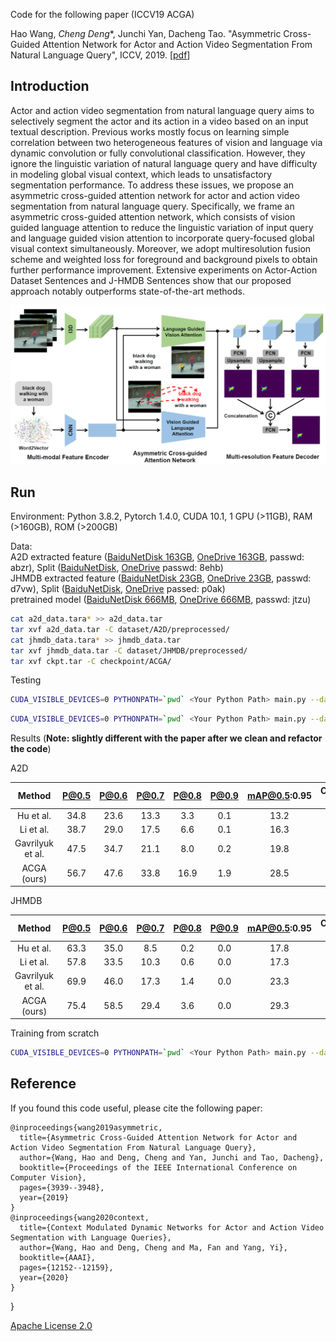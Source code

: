 Code for the following paper (ICCV19 ACGA)

Hao Wang, *Cheng Deng**, Junchi Yan, Dacheng Tao. 
"Asymmetric Cross-Guided Attention Network for Actor and Action Video Segmentation From Natural Language Query", 
ICCV, 2019. [[pdf](upload/acga.pdf)]

## Introduction
Actor and action video segmentation from natural language query aims to selectively segment the actor and its
action in a video based on an input textual description. Previous works mostly focus on learning simple correlation between
two heterogeneous features of vision and language via dynamic convolution or fully convolutional classification.
However, they ignore the linguistic variation of natural language query and have difficulty in modeling global
visual context, which leads to unsatisfactory segmentation performance. To address these issues, we propose an asymmetric
cross-guided attention network for actor and action video segmentation from natural language query. Specifically,
we frame an asymmetric cross-guided attention network, which consists of vision guided language attention to
reduce the linguistic variation of input query and language guided vision attention to incorporate query-focused global
visual context simultaneously. Moreover, we adopt multiresolution fusion scheme and weighted loss for foreground
and background pixels to obtain further performance improvement. Extensive experiments on Actor-Action Dataset
Sentences and J-HMDB Sentences show that our proposed approach notably outperforms state-of-the-art methods.

![image](upload/framework.png)  

## Run
Environment: Python 3.8.2, Pytorch 1.4.0, CUDA 10.1, 1 GPU (>11GB), RAM (>160GB), ROM (>200GB)

Data:  
A2D extracted feature ([BaiduNetDisk 163GB](https://pan.baidu.com/s/1WNfPp7t7YAO5MnSnaABTPQ), [OneDrive 163GB](https://stuxidianeducn-my.sharepoint.com/:f:/g/personal/hwang_3_stu_xidian_edu_cn/Ev56vhmmNqhHqwgJJeorcSABc-A95f3JHFR8_ZXYhjmw3Q?e=IIPZj4), passwd: abzr), Split ([BaiduNetDisk](https://pan.baidu.com/s/1-kAHSzWaHGvkb9vnbDelaA), [OneDrive](https://stuxidianeducn-my.sharepoint.com/:f:/g/personal/hwang_3_stu_xidian_edu_cn/EtdH0PVI_y5Hi1r2jChFZaIBF06C0oNyo9-uqVEMis3xlA?e=BRjvj4) passwd: 8ehb)     
JHMDB extracted feature ([BaiduNetDisk 23GB](https://pan.baidu.com/s/1C6_iXsKLcd-Fpa3-ZtZ9gg), [OneDrive 23GB](https://stuxidianeducn-my.sharepoint.com/:f:/g/personal/hwang_3_stu_xidian_edu_cn/EucY9-MpDkVAoXeu_obhGdIBUBw0bdVLPWbwgq9KMqUgOA?e=Eq9s9c), passwd: d7vw), Split ([BaiduNetDisk](https://pan.baidu.com/s/182paqmm01KDjVHobAtGwtw), [OneDrive](https://stuxidianeducn-my.sharepoint.com/:f:/g/personal/hwang_3_stu_xidian_edu_cn/EhEdxyFytXxNqXNzL7D3VT8BzU8_bx0eGmOymvqLciLoHA?e=qKRBgG) passed: p0ak)    
pretrained model ([BaiduNetDisk 666MB](https://pan.baidu.com/s/1rVMa3KxQapSR34sScgUEkg), [OneDrive 666MB](https://stuxidianeducn-my.sharepoint.com/:u:/g/personal/hwang_3_stu_xidian_edu_cn/ESxq4fMVUOtGoTAXp_RoYBQBgdNYicTyqH_M6MsNkFLtNQ?e=GlObU2), passwd: jtzu)
```bash
cat a2d_data.tara* >> a2d_data.tar
tar xvf a2d_data.tar -C dataset/A2D/preprocessed/
cat jhmdb_data.tara* >> jhmdb_data.tar
tar xvf jhmdb_data.tar -C dataset/JHMDB/preprocessed/
tar xvf ckpt.tar -C checkpoint/ACGA/
```

Testing
```bash
CUDA_VISIBLE_DEVICES=0 PYTHONPATH=`pwd` <Your Python Path> main.py --dataset A2D --testing
```
```bash
CUDA_VISIBLE_DEVICES=0 PYTHONPATH=`pwd` <Your Python Path> main.py --dataset JHMDB --testing
```
Results (**Note: slightly different with the paper after we clean and refactor the code**)

A2D

|    Method    |    P@0.5    |    P@0.6    |    P@0.7    |    P@0.8    |    P@0.9    |    mAP@0.5:0.95    |    Overall IoU    |    Mean IoU    |
|:-----------:|:-----------:|:-----------:|:-----------:|:-----------:|:-----------:|:-----------:|:-----------:|:-----------:|
| Hu et al.  |   34.8     |    23.6     |     13.3    |      3.3    |      0.1    |      13.2    |     47.4    |     35.0   |
| Li et al.  |   38.7     |    29.0     |     17.5    |      6.6    |      0.1    |      16.3    |     51.5    |     35.4   |
| Gavrilyuk et al.|   47.5     |    34.7     |     21.1    |      8.0    |      0.2    |      19.8    |     53.6    |     42.1   |
| ACGA (ours)  |   56.7     |    47.6     |     33.8    |      16.9    |      1.9    |      28.5    |     61.3    |     49.8   |


JHMDB

|    Method    |    P@0.5    |    P@0.6    |    P@0.7    |    P@0.8    |    P@0.9    |    mAP@0.5:0.95    |    Overall IoU    |    Mean IoU    |
|:-----------:|:-----------:|:-----------:|:-----------:|:-----------:|:-----------:|:-----------:|:-----------:|:-----------:|
| Hu et al.  |   63.3     |    35.0     |     8.5    |      0.2    |      0.0    |      17.8    |     54.6    |     52.8   |
| Li et al.  |   57.8     |    33.5     |     10.3    |      0.6    |      0.0    |      17.3    |     52.9    |     49.1  |
| Gavrilyuk et al.|   69.9     |    46.0     |     17.3    |      1.4    |      0.0    |      23.3    |     54.1    |     54.2   |
| ACGA (ours)  |   75.4     |    58.5     |     29.4    |      3.6    |      0.0    |      29.3    |     57.8    |     58.8   |



Training from scratch
```bash
CUDA_VISIBLE_DEVICES=0 PYTHONPATH=`pwd` <Your Python Path> main.py --dataset A2D
```


## Reference

If you found this code useful, please cite the following paper:

    @inproceedings{wang2019asymmetric,
      title={Asymmetric Cross-Guided Attention Network for Actor and Action Video Segmentation From Natural Language Query},
      author={Wang, Hao and Deng, Cheng and Yan, Junchi and Tao, Dacheng},
      booktitle={Proceedings of the IEEE International Conference on Computer Vision},
      pages={3939--3948},
      year={2019}
    }
    @inproceedings{wang2020context,
      title={Context Modulated Dynamic Networks for Actor and Action Video Segmentation with Language Queries},
      author={Wang, Hao and Deng, Cheng and Ma, Fan and Yang, Yi},
      booktitle={AAAI},
      pages={12152--12159},
      year={2020}
    }
}

[Apache License 2.0](http://www.apache.org/licenses/LICENSE-2.0)
